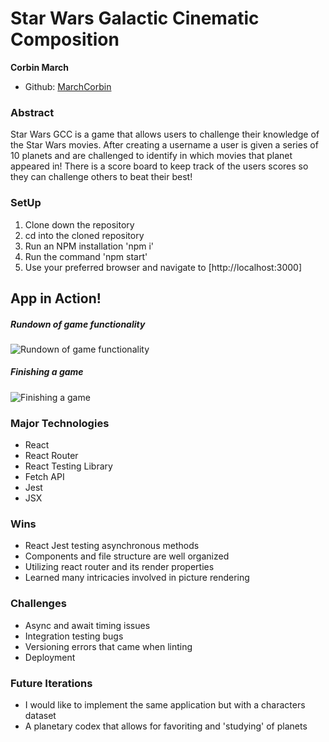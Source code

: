 # Star Wars Galactic Cinematic Composition
**Corbin March**
- Github: [MarchCorbin](https://github.com/MarchCorbin)


### Abstract
Star Wars GCC is a game that allows users to challenge their knowledge of the Star Wars movies. After creating a username a user is given a series of 10 planets and are challenged to identify in which movies that planet appeared in!
There is a score board to keep track of the users scores so they can challenge others to beat their best!


### SetUp
1) Clone down the repository
2) cd into the cloned repository
3) Run an NPM installation 'npm i'
4) Run the command 'npm start'
5) Use your preferred browser and navigate to [http://localhost:3000]

## App in Action!

##### Rundown of game functionality
![Rundown of game functionality](https://user-images.githubusercontent.com/54864865/93834785-50ac6700-fc3a-11ea-807d-5dc90d5a68b3.gif)

##### Finishing a game
![Finishing a game](https://user-images.githubusercontent.com/54864865/93835038-3030dc80-fc3b-11ea-9598-1ae108e54a23.gif)

### Major Technologies
* React
* React Router
* React Testing Library
* Fetch API
* Jest
* JSX

### Wins
* React Jest testing asynchronous methods
* Components and file structure are well organized 
* Utilizing react router and its render properties
* Learned many intricacies involved in picture rendering

### Challenges
* Async and await timing issues
* Integration testing bugs
* Versioning errors that came when linting
* Deployment

### Future Iterations
* I would like to implement the same application but with a characters dataset
* A planetary codex that allows for favoriting and 'studying' of planets